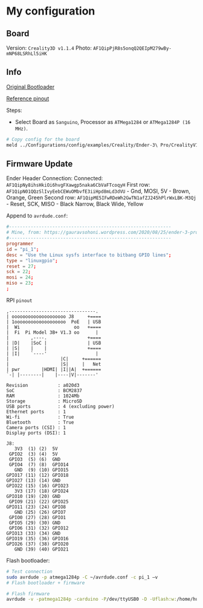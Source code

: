# My configuration

## Board

Version: `Creality3D v1.1.4`
Photo: `AF1QipPjR8s5onqQ2QEIpM279wBy-mNP68LSRhLl5iHK`

## Info

[Original Bootloader](https://gauravsohoni.wordpress.com/2020/08/25/ender-3-pro-firmware-upgrade-using-raspberry-pi/)

[Reference pinout](https://all3dp.com/2/ender-3-with-marlin-how-to-install-marlin-firmware-on-your-ender-3/)

Steps:

- Select Board as `Sanguino`, Processor as `ATMega1284` or `ATMega1284P (16 MHz)`.


```bash
# Copy config for the board
meld ../Configurations/config/examples/Creality/Ender-3\ Pro/CrealityV1 Marlin/
```

## Firmware Update

Ender Header Connection:
Connected: `AF1QipNy8ihsHkiOi6hvgFXawgp5naka6CbVaFTcoqyH`
First row: `AF1QipN01QQzSlIvyEebCEWuOMbvfE3iiHpd8mLd3dVU`
    - Gnd,   MOSI,   5V
    - Brown, Orange, Green
Second row: `AF1QipME5IFwRDeWh2GwTN1afZJ245hPlrWxLBK-M3Qj`
    - Reset,        SCK,        MISO
    - Black Narrow, Black Wide, Yellow

Append to `avrdude.conf`:

```conf
#------------------------------------------------------------
# Mine, from: https://gauravsohoni.wordpress.com/2020/08/25/ender-3-pro-firmware-upgrade-using-raspberry-pi/
#------------------------------------------------------------
programmer
id = "pi_1";
desc = "Use the Linux sysfs interface to bitbang GPIO lines";
type = "linuxgpio";
reset = 27;
sck = 22;
mosi = 24;
miso = 23;
;
```

RPI `pinout`
```ascii
,--------------------------------.
| oooooooooooooooooooo J8     +====
| 1ooooooooooooooooooo  PoE   | USB
|  Wi                    oo   +====
|  Fi  Pi Model 3B+ V1.3 oo      |
|        ,----.               +====
| |D|    |SoC |               | USB
| |S|    |    |               +====
| |I|    `----'                  |
|                   |C|     +======
|                   |S|     |   Net
| pwr        |HDMI| |I||A|  +======
`-| |--------|    |----|V|-------'

Revision           : a020d3
SoC                : BCM2837
RAM                : 1024Mb
Storage            : MicroSD
USB ports          : 4 (excluding power)
Ethernet ports     : 1
Wi-fi              : True
Bluetooth          : True
Camera ports (CSI) : 1
Display ports (DSI): 1

J8:
   3V3  (1) (2)  5V    
 GPIO2  (3) (4)  5V    
 GPIO3  (5) (6)  GND   
 GPIO4  (7) (8)  GPIO14
   GND  (9) (10) GPIO15
GPIO17 (11) (12) GPIO18
GPIO27 (13) (14) GND   
GPIO22 (15) (16) GPIO23
   3V3 (17) (18) GPIO24
GPIO10 (19) (20) GND   
 GPIO9 (21) (22) GPIO25
GPIO11 (23) (24) GPIO8 
   GND (25) (26) GPIO7 
 GPIO0 (27) (28) GPIO1 
 GPIO5 (29) (30) GND   
 GPIO6 (31) (32) GPIO12
GPIO13 (33) (34) GND   
GPIO19 (35) (36) GPIO16
GPIO26 (37) (38) GPIO20
   GND (39) (40) GPIO21
```

Flash bootloader:

```bash
# Test connection
sudo avrdude -p atmega1284p -C ~/avrdude.conf -c pi_1 –v
# Flash bootloader + firmware

# Flash firmware
avrdude -v -patmega1284p -carduino -P/dev/ttyUSB0 -D -Uflash:w:/home/human/Downloads/tmp/firmware.hex:i
```
